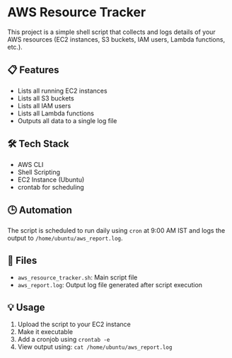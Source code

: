 # AWS Resource Tracker

This project is a simple shell script that collects and logs details of your AWS resources (EC2 instances, S3 buckets, IAM users, Lambda functions, etc.).

## 📋 Features

- Lists all running EC2 instances
- Lists all S3 buckets
- Lists all IAM users
- Lists all Lambda functions
- Outputs all data to a single log file

## 🛠️ Tech Stack

- AWS CLI
- Shell Scripting
- EC2 Instance (Ubuntu)
- crontab for scheduling

## 🕒 Automation

The script is scheduled to run daily using `cron` at 9:00 AM IST and logs the output to `/home/ubuntu/aws_report.log`.

## 📁 Files

- `aws_resource_tracker.sh`: Main script file
- `aws_report.log`: Output log file generated after script execution

## 💡 Usage

1. Upload the script to your EC2 instance
2. Make it executable 
3. Add a cronjob using `crontab -e`
4. View output using: `cat /home/ubuntu/aws_report.log`

